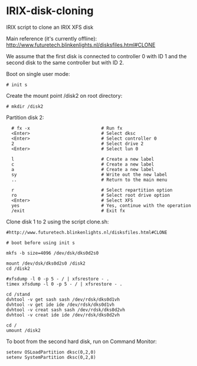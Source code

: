# IRIX-disk-cloning
IRIX script to clone an IRIX XFS disk

Main reference (it's currently offline): http://www.futuretech.blinkenlights.nl/disksfiles.html#CLONE

We assume that the first disk is connected to controller 0 with ID 1 and the second disk to the same controller but with ID 2.

Boot on single user mode:

```
# init s
```

Create the mount point /disk2 on root directory:
```
# mkdir /disk2
```

Partition disk 2:
```
  # fx -x                           # Run fx
  <Enter>                           # Select dksc
  <Enter>                           # Select controller 0
  2                                 # Select drive 2
  <Enter>                           # Select lun 0
  
  l                                 # Create a new label
  c                                 # Create a new label
  a                                 # Create a new label
  sy                                # Write out the new label
  ..                                # Return to the main menu
  
  r                                 # Select repartition option
  ro                                # Select root drive option
  <Enter>                           # Select XFS
  yes                               # Yes, continue with the operation
  /exit                             # Exit fx
```

Clone disk 1 to 2 using the script clone.sh:
```
#http://www.futuretech.blinkenlights.nl/disksfiles.html#CLONE

# boot before using init s

mkfs -b size=4096 /dev/dsk/dks0d2s0

mount /dev/dsk/dks0d2s0 /disk2
cd /disk2

#xfsdump -l 0 -p 5 - / | xfsrestore - .
timex xfsdump -l 0 -p 5 - / | xfsrestore - .

cd /stand
dvhtool -v get sash sash /dev/rdsk/dks0d1vh
dvhtool -v get ide ide /dev/rdsk/dks0d1vh
dvhtool -v creat sash sash /dev/rdsk/dks0d2vh
dvhtool -v creat ide ide /dev/rdsk/dks0d2vh

cd /
umount /disk2
```

To boot from the second hard disk, run on Command Monitor:
```
setenv OSLoadPartition dksc(0,2,0)
setenv SystemPartition dksc(0,2,8)
```
